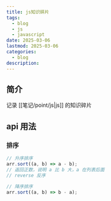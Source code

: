 ```yaml
---
title: js知识碎片
tags:
  - blog
  - js
  - javascript
date: 2025-03-06
lastmod: 2025-03-06
categories:
  - blog
description: 
---
```


## 简介

记录 [[笔记/point/js|js]] 的知识碎片

## api 用法

### 排序

```js
// 升序排序  
arr.sort((a, b) => a - b);  
// 返回正数，说明 a 比 b 大，a 在列表后面  
// reverse 反序  
  
// 降序排序  
arr.sort((a, b) => b - a);
```
